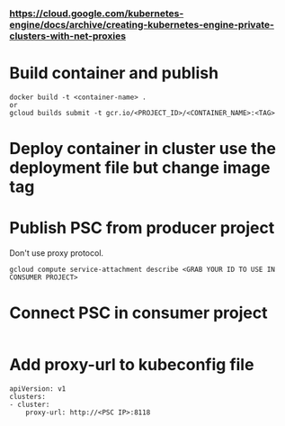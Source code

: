 ### https://cloud.google.com/kubernetes-engine/docs/archive/creating-kubernetes-engine-private-clusters-with-net-proxies

# Build container and publish
````
docker build -t <container-name> .
or
gcloud builds submit -t gcr.io/<PROJECT_ID>/<CONTAINER_NAME>:<TAG>
````

# Deploy container in cluster use the deployment file but change image tag

# Publish PSC from producer project
Don't use proxy protocol.
````
gcloud compute service-attachment describe <GRAB YOUR ID TO USE IN CONSUMER PROJECT>
````

# Connect PSC in consumer project
````

````

# Add proxy-url to kubeconfig file
````
apiVersion: v1
clusters:
- cluster:
    proxy-url: http://<PSC IP>:8118

````
